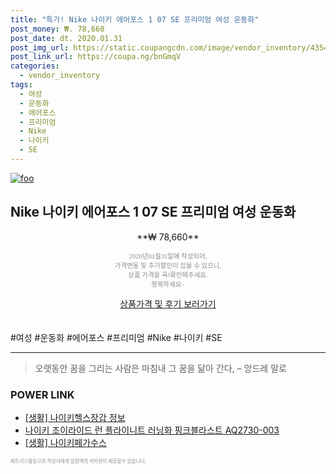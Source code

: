 ```yaml
--- 
title: "특가! Nike 나이키 에어포스 1 07 SE 프리미엄 여성 운동화" 
post_money: ₩. 78,660 
post_date: dt. 2020.01.31 
post_img_url: https://static.coupangcdn.com/image/vendor_inventory/4354/bfe210b91996f0dcd36014dda2f42d9df2e1e2dfb4a99c6637e0785f847a.jpg 
post_link_url: https://coupa.ng/bnGmqV 
categories: 
  - vendor_inventory 
tags: 
  - 여성 
  - 운동화 
  - 에어포스 
  - 프리미엄 
  - Nike 
  - 나이키 
  - SE 
--- 
```

[![foo](https://static.coupangcdn.com/image/vendor_inventory/4354/bfe210b91996f0dcd36014dda2f42d9df2e1e2dfb4a99c6637e0785f847a.jpg)](https://coupa.ng/bnGmqV) 

## Nike 나이키 에어포스 1 07 SE 프리미엄 여성 운동화 
<p style="text-align: center;">**₩ 78,660**</p> 
<p style="text-align: center;"><span style="color: #898c8f; font-family: Georgia,Times,serif; font-size: 0.75em;">2020년01월31일에 작성되어, <br>가격변동 및 추가할인이 있을 수 있으니,<br> 상품 가격을 꼭!확인해주세요.<br>행복하세요~</span> 
</p>	 
<div markdown="0" style="text-align: center;"><a href="https://coupa.ng/bnGmqV" class="btn btn--success">상품가격 및 후기 보러가기</a></div> 
<br><br> 
  #여성 #운동화 #에어포스 #프리미엄 #Nike #나이키 #SE 
<hr> 

> 오랫동안 꿈을 그리는 사람은 마침내 그 꿈을 닮아 간다, – 앙드레 말로 


### POWER LINK

* <a href="https://blog.naver.com/santokki14/221765305167" target="_blank"> [생활] 나이키헬스장갑 정보 </a>
* <a href="https://blog.naver.com/fasyy4321/221784451888" target="_blank">나이키 조이라이드 런 플라이니트 러닝화 핑크블라스트 AQ2730-003</a>
* <a href="https://blog.naver.com/fasyy4321/221759175993" target="_blank"> [생활] 나이키페가수스  </a>

<span style="color: #898c8f; font-family: Georgia,Times,serif; font-size: 0.55em;">파트너스활동으로 작성자에게 일정액의 커미션이 제공될수 있습니다.</span> 
